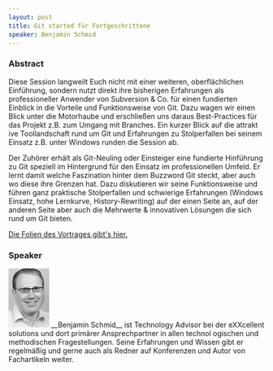 ```yaml
---
layout: post
title: Git started für Fortgeschrittene
speaker: Benjamin Schmid
---
```


### Abstract

Diese Session langweilt Euch nicht mit einer weiteren, oberflächlichen Einführung, sondern nutzt direkt ihre bisherigen Erfahrungen als professioneller Anwender von Subversion & Co. für einen fundierten Einblick in die Vorteile und Funktionsweise von Git. Dazu wagen wir einen Blick unter die Motorhaube und erschließen uns daraus Best-Practices für das Projekt z.B. zum Umgang mit Branches. Ein kurzer Blick auf die attrakt ive Toollandschaft rund um Git und Erfahrungen zu Stolperfallen bei seinem Einsatz z.B. unter Windows runden die Session ab.

Der Zuhörer erhält als Git-Neuling oder Einsteiger eine fundierte Hinführung zu Git speziell im Hintergrund für den Einsatz im professionellen Umfeld. Er lernt damit welche Faszination hinter dem Buzzword Git steckt, aber auch wo diese ihre Grenzen hat. Dazu diskutieren wir seine Funktionsweise und führen ganz praktische Stolperfallen und schwierige Erfahrungen (Windows Einsatz, hohe Lernkurve, History-Rewriting) auf der einen Seite an, auf der anderen Seite aber auch die Mehrwerte & innovativen Lösungen die sich rund um Git bieten.

[Die Folien des Vortrages gibt's hier.](/files/git-started.pdf)

### Speaker

<img src="/speakerpics/benjaminschmid.jpg" class="speakerpic"/>
__Benjamin Schmid__ ist Technology Advisor bei der eXXcellent solutions und dort primärer Ansprechpartner in allen technol ogischen und methodischen Fragestellungen. Seine Erfahrungen und Wissen gibt er regelmäßig und gerne auch als Redner auf Konferenzen und Autor von Fachartikeln weiter.
